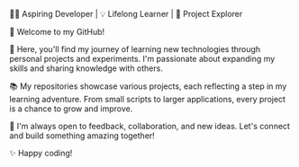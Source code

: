 👨‍💻 Aspiring Developer | 💡 Lifelong Learner | 🚀 Project Explorer

🌟 Welcome to my GitHub!

🔧 Here, you'll find my journey of learning new technologies through personal projects and experiments. I'm passionate about expanding my skills and sharing knowledge with others.

📚 My repositories showcase various projects, each reflecting a step in my learning adventure. From small scripts to larger applications, every project is a chance to grow and improve.

🤝 I'm always open to feedback, collaboration, and new ideas. Let's connect and build something amazing together!

✨ Happy coding!
